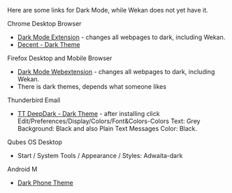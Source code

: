 Here are some links for Dark Mode, while Wekan does not yet have it.

Chrome Desktop Browser
- [Dark Mode Extension](https://chrome.google.com/webstore/detail/dark-mode-for-chrome/geooakdjiamlhpechokegobmhdmlgidk) - changes all webpages to dark, including Wekan.
- [Decent - Dark Theme](https://chrome.google.com/webstore/detail/decent/bnnjhehfmlfkbdocbphdoagolcknbohp)

Firefox Desktop and Mobile Browser
- [Dark Mode Webextension](https://addons.mozilla.org/en-US/android/addon/dark-mode-webextension/) - changes all webpages to dark, including Wekan.
- There is dark themes, depends what someone likes

Thunderbird Email
- [TT DeepDark - Dark Theme](https://addons.thunderbird.net/en-US/thunderbird/addon/tt-deepdark/) - after installing click Edit/Preferences/Display/Colors/Font&Colors-Colors Text: Grey Background: Black and also Plain Text Messages Color: Black.

Qubes OS Desktop
- Start / System Tools / Appearance / Styles: Adwaita-dark

Android M

- [Dark Phone Theme](https://www.phonearena.com/news/Finally-Android-M-scores-a-new-system-wide-dark-UI-theme_id69814)
